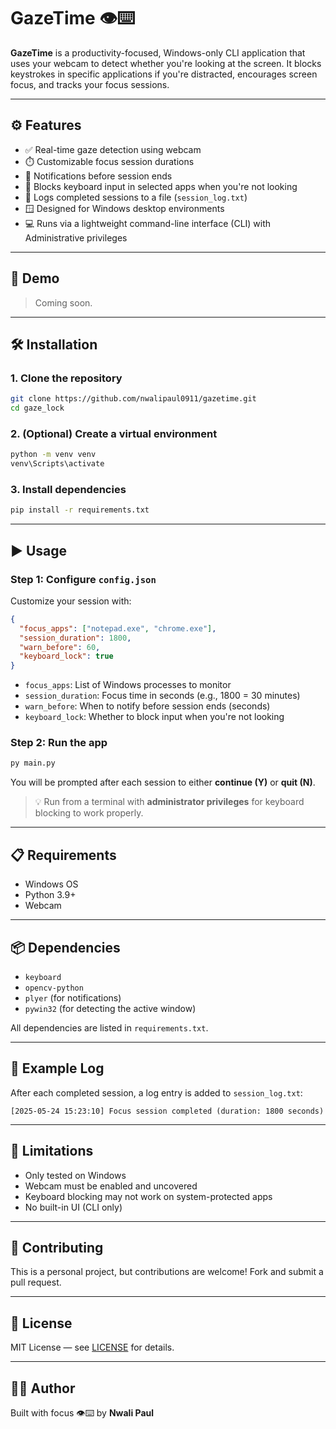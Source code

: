 # GazeTime 👁️⌨️

**GazeTime** is a productivity-focused, Windows-only CLI application that uses your webcam to detect whether you're looking at the screen. It blocks keystrokes in specific applications if you're distracted, encourages screen focus, and tracks your focus sessions.

---

## ⚙️ Features

* ✅ Real-time gaze detection using webcam
* ⏱️ Customizable focus session durations
* 🔔 Notifications before session ends
* 🚫 Blocks keyboard input in selected apps when you're not looking
* 📝 Logs completed sessions to a file (`session_log.txt`)
* 🪟 Designed for Windows desktop environments
* 💻 Runs via a lightweight command-line interface (CLI) with Administrative privileges

---

## 📸 Demo

> Coming soon.

---

## 🛠️ Installation

### 1. Clone the repository

```bash
git clone https://github.com/nwalipaul0911/gazetime.git
cd gaze_lock
```

### 2. (Optional) Create a virtual environment

```bash
python -m venv venv
venv\Scripts\activate
```

### 3. Install dependencies

```bash
pip install -r requirements.txt
```

---

## ▶️ Usage

### Step 1: Configure `config.json`

Customize your session with:

```json
{
  "focus_apps": ["notepad.exe", "chrome.exe"],
  "session_duration": 1800,
  "warn_before": 60,
  "keyboard_lock": true
}
```

* `focus_apps`: List of Windows processes to monitor
* `session_duration`: Focus time in seconds (e.g., 1800 = 30 minutes)
* `warn_before`: When to notify before session ends (seconds)
* `keyboard_lock`: Whether to block input when you're not looking

### Step 2: Run the app

```bash
py main.py
```

You will be prompted after each session to either **continue (Y)** or **quit (N)**.

> 💡 Run from a terminal with **administrator privileges** for keyboard blocking to work properly.

---

## 📋 Requirements

* Windows OS
* Python 3.9+
* Webcam

---

## 📦 Dependencies

* `keyboard`
* `opencv-python`
* `plyer` (for notifications)
* `pywin32` (for detecting the active window)

All dependencies are listed in `requirements.txt`.

---

## 🧪 Example Log

After each completed session, a log entry is added to `session_log.txt`:

```
[2025-05-24 15:23:10] Focus session completed (duration: 1800 seconds)
```

---

## 🚧 Limitations

* Only tested on Windows
* Webcam must be enabled and uncovered
* Keyboard blocking may not work on system-protected apps
* No built-in UI (CLI only)

---

## 🤝 Contributing

This is a personal project, but contributions are welcome! Fork and submit a pull request.

---

## 📄 License

MIT License — see [LICENSE](https://github.com/nwalipaul0911/gaze_lock/blob/master/LICENSE) for details.

---

## 🙋‍♂️ Author

Built with focus 👁️⌨️ by **Nwali Paul**

